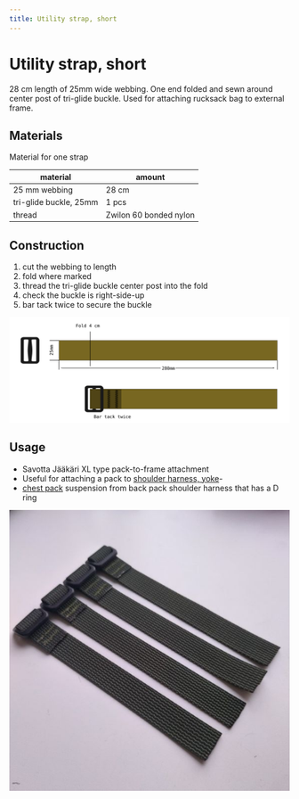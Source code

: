 ```yaml
---
title: Utility strap, short
---
```


# Utility strap, short

28 cm length of 25mm wide webbing. One end folded and sewn around center post of tri-glide buckle. Used for attaching rucksack bag to external frame.


## Materials


Material for one strap

|material|amount|
|---|---|
|25 mm webbing          | 28 cm  |
|tri-glide buckle, 25mm | 1 pcs  |
|thread                 | Zwilon 60 bonded nylon|


## Construction

1. cut the webbing to length
2. fold where marked
3. thread the tri-glide buckle center post into the fold
4. check the buckle is right-side-up
5. bar tack twice to secure the buckle

![utility strap, short](utility-strap,-short.svg)

## Usage


- Savotta Jääkäri XL type pack-to-frame attachment
- Useful for attaching a pack to [shoulder harness, yoke](shoulder-harness,-yoke/shoulshoulder-harness,-yoke)-
- [chest pack](../kit-bag/chest-pack.svg) suspension from back pack shoulder harness that has a D ring

![final](final.jpg)
